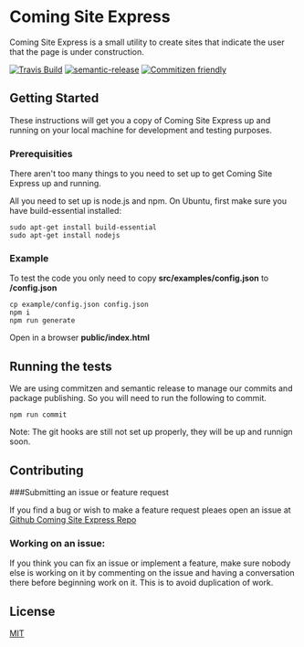 # Coming Site Express

Coming Site Express is a small utility to create sites that indicate the user that the page is under construction.

[![Travis Build](https://img.shields.io/travis/alopezm/coming-site-express.svg?style=flat-square)](https://travis-ci.org/alopezm/coming-site-express)
[![semantic-release](https://img.shields.io/badge/%20%20%F0%9F%93%A6%F0%9F%9A%80-semantic--release-e10079.svg?style=flat-square)](https://github.com/semantic-release/semantic-release)
[![Commitizen friendly](https://img.shields.io/badge/commitizen-friendly-brightgreen.svg?style=flat-square)](http://commitizen.github.io/cz-cli/)


## Getting Started

These instructions will get you a copy of Coming Site Express up and running on your local machine for development and testing purposes.


### Prerequisities

There aren't too many things to you need to set up to get Coming Site Express up and running.

All you need to set up is node.js and npm.
On Ubuntu, first make sure you have build-essential installed:
```
sudo apt-get install build-essential
sudo apt-get install nodejs
```

### Example

To test the code you only need to copy **src/examples/config.json** to **/config.json**

```
cp example/config.json config.json
npm i
npm run generate
```

Open in a browser **public/index.html**

## Running the tests

We are using commitzen and semantic release to manage our commits and package publishing.
So you will need to run the following to commit.
```
npm run commit
```
Note: The git hooks are still not set up properly, they will be up and runnign soon.

## Contributing

###Submitting an issue or feature request

If you find a bug or wish to make a feature request pleaes open an issue at [Github Coming Site Express Repo](https://github.com/alopezm/coming-site-express)

### Working on an issue:

If you think you can fix an issue or implement a feature, make sure nobody else is working on it by commenting on the issue and having a conversation there before beginning work on it. This is to avoid duplication of work.

## License

[MIT]

[MIT]: LICENSE.md
